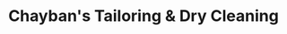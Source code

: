 ---
title: "Chayban's Tailoring & Dry Cleaning"
url: /buffalo/chaybans-tailoring-und-dry-cleaning/
shop: Wäscherei
---